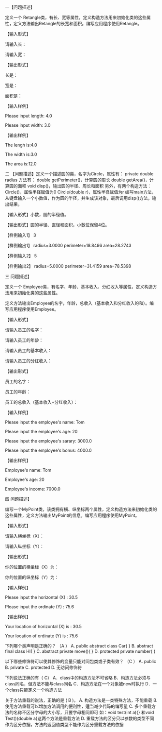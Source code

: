 一【问题描述】

定义一个 Retangle类，有长、宽等属性，定义构造方法用来初始化类的这些属性，定义方法输出Retangle的长宽和面积。编写应用程序使用Retangle。

【输入形式】

请输入长：

请输入宽：

【输出形式】

长是：

宽是：

面积是：

【输入样例】 

Please input length: 4.0

Please input width: 3.0

【输出样例】

The lengh is:4.0

The width is:3.0

The area is:12.0

二 【问题描述】定义一个描述圆的类，名字为Circle，属性有：
private double radius
方法有：
double getPerimeter()，计算圆的周长
double getArea()，计算圆的面积
void disp()，输出圆的半径、周长和面积
另外，有两个构造方法：
Circle()，属性半径赋值为0
Circle(double r)，属性半径赋值为r
编写main方法，从键盘输入一个小数值，作为圆的半径，并生成该对象，最后调用disp()方法，输出结果。

【输入形式】小数，圆的半径值。

【输出形式】圆的半径、直径和面积，小数位保留4位。

【样例输入1】
3

【样例输出1】
radius=3.0000
perimeter=18.8496
area=28.2743



【样例输入2】
5

【样例输出2】
radius=5.0000
perimeter=31.4159
area=78.5398

三 问题描述】

定义一个 Employee类，有名字、年龄、基本收入、分红收入等属性，定义构造方法用来初始化类的这些属性。

定义方法输出Employee的名字，年龄，总收入（基本收入和分红收入的和）。编写应用程序使用Employee。



【输入形式】





请输入员工的名字：

请输入员工的年龄：

请输入员工的基本收入：

请输入员工的分红收入：







【输出形式】

员工的名字：

员工的年龄：

员工的总收入（基本收入+分红收入）：



【输入样例】 



Please input the employee's name: Tom

Please input the employee's age: 20

Please input the employee's sarary: 3000.0

Please input the employee's bonus: 4000.0



【输出样例】





Employee's name: Tom

Employee's age: 20

Employee's income: 7000.0

四 问题描述】

编写一个MyPoint类，该类拥有横、纵坐标两个属性，定义构造方法来初始化类的这些属性，定义方法输出MyPoint的信息。编写应用程序使用MyPoint。



【输入形式】



请输入横坐标（X）：

请输入纵坐标（Y）：







【输出形式】

你的位置的横坐标（X）为：

你的位置的纵坐标（Y）为：





【输入样例】 



Please input the horizontal (X) : 30.5

Please input the ordinate (Y) : 75.6



【输出样例】







Your location of horizontal (X) is : 30.5

Your location of ordinate (Y) is : 75.6





下列哪个类声明是正确的？ （A ）
A. public abstract class Car{ }
B. abstract final class HI{ }
C. abstract private move(){ }
D. protected private number{ }

以下哪些修饰符可以使其修饰的变量只能对同包类或子类有效？ （C ）
A. public
B. private
C. protected
D. 无访问修饰符

下列说法正确的有（ C）
A．class中的构造方法不可省略
B．构造方法必须与class同名，但方法不能与class同名
C．构造方法在一个对象被new时执行
D．一个class只能定义一个构造方法

关于方法重载的说法，正确的是 ( B   )。
A. 构造方法是一类特殊方法，不能重载
B. 使用方法重载可以增加方法调用的便利性，适当减少代码的编写量
C. 多个重载方法的名称不区分字母的大小写，只要字母相同即可
如：void test(int a){} 和void Test(){double a}这两个方法是重载方法
D. 重载方法的区分只以参数的类型不同作为区分依据，方法的返回值类型不能作为区分重载方法的依据

